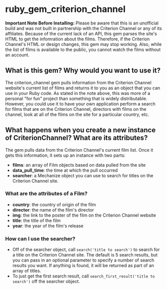 # ruby_gem_criterion_channel

**Important Note Before Installing:** Please be aware that this is an unofficial build and was not built in partnership with the Criterion Channel or any of its affiliates. Because of the current lack of an API, this gem parses the site's HTML to get the infomration about the films. Therefore, if the Criterion Channel's HTML or design changes, this gem may stop working. Also, while the list of films is available to the public, you cannot watch the films without an account.

## What is this gem? Why would you want to use it?
The criterion_channel gem pulls information from the Criterion Channel website's current list of films and returns it to you as an object that you can use in your Ruby code. As stated in the note above, this was more of a personal "for fun" project than something that is widely distributable. However, you could use it to have your own application perform a search for films that are on the Criterion Channel, directors with films on the channel, look at all of the films on the site for a particular country, etc.

## What happens when you create a new instance of CriterionChannel? What are its attributes?
The gem pulls data from the Criterion Channel's current film list. Once it gets this information, it sets up an instance with two parts:
* **films**: an array of Film objects based on data pulled from the site
* **data_pull_time**: the time at which the pull occurred
* **searcher**: a Mechanize object you can use to search for titles on the Criterion Channel site.

### What are the attributes of a Film?
* **country**: the country of origin of the film
* **director**: the name of the film's director
* **img**: the link to the poster of the film on the Criterion Channel website
* **title**: the title of the film
* **year**: the year of the film's release

### How can I use the searcher?
* Off of the searcher object, call `search('title to search')` to search for a title on the Criterion Channel site. The default is 5 search results, but you can pass in an optional parameter to specify a number of search results you want. If anything is found, it will be returned as part of an array of titles.
* To just get the first search result, call `search_first_result('title to search')` off the searcher object.
